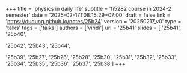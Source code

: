 +++
title = 'physics in daily life'
subtitle = 'fi5282 course in 2024-2 semester'
date = '2025-02-17T08:15:29+07:00'
draft = false
link = 'https://dudung.github.io/notes/25b24'
version = '20250217_v0'
type = 'talks'
tags = ['talks']
authors = ['viridi']
url = '25b41'
slides = [
'25b41', '25b40',

'25b42', '25b43', '25b44',

'25b39', '25b27', '25b26', '25b28', '25b30', '25b31', '25b32', '25b33', '25b34', '25b35', '25b36', '25b37', '25b38']
+++
